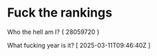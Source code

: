 # Fuck the rankings

Who the hell am I?
{ 28059720 }

What fucking year is it?
[ 2025-03-11T09:46:40Z ]
